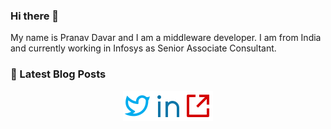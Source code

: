 ### Hi there 👋

My name is Pranav Davar and I am a middleware developer. I am from India and currently working in Infosys as Senior Associate Consultant.

### :memo: Latest Blog Posts
<!-- BLOG-POST-LIST:START -->
<!-- BLOG-POST-LIST:END -->

<!--
**cipherwizard9/cipherwizard9** is a ✨ _special_ ✨ repository because its `README.md` (this file) appears on your GitHub profile.

Here are some ideas to get you started:

- 🔭 I’m currently working on ...

- 🌱 I’m currently learning ...

- 👯 I’m looking to collaborate on ...

- 🤔 I’m looking for help with ...

- 💬 Ask me about ...

- 📫 How to reach me: ...

- 😄 Pronouns: ...

- ⚡ Fun fact: ...
  -->


<center><a href="https://twitter.com/pranavdavar9" ><img src="src/img/twitter-line.svg"/></a><a href="https://www.linkedin.com/in/pranavdavar/"><img src="src/img/linkedin-line.svg"/></a><a href="https://deciphermiddleware.blogspot.com/"><img src="src/img/share-box-line.svg"/></a></center>

